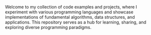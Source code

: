 
Welcome to my collection of code examples and projects, where I experiment with various programming languages and showcase implementations of fundamental algorithms, data structures, and applications. This repository serves as a hub for learning, sharing, and exploring diverse programming paradigms.
